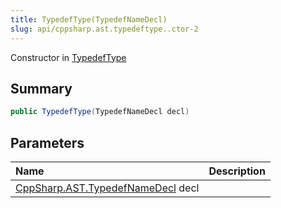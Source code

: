 ```yaml
---
title: TypedefType(TypedefNameDecl)
slug: api/cppsharp.ast.typedeftype..ctor-2
---
```

Constructor in [TypedefType](/api/cppsharp/ast/typedeftype)

## Summary



```csharp
public TypedefType(TypedefNameDecl decl)
```

## Parameters

|Name|Description|
|:---|:---|
|[CppSharp.AST.TypedefNameDecl](/api/cppsharp/ast/typedefnamedecl) decl||

